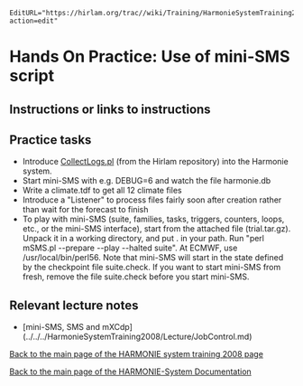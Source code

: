 ```@meta
EditURL="https://hirlam.org/trac//wiki/Training/HarmonieSystemTraining2008/Training/JobControl?action=edit"
```

# Hands On Practice: Use of mini-SMS script

## Instructions or links to instructions
## Practice tasks
 * Introduce [CollectLogs.pl](https://hirlam.org/trac/browser/trunk/hirlam/scripts/CollectLogs.pl) (from the Hirlam repository) into the Harmonie system.
 * Start mini-SMS with e.g. DEBUG=6 and watch the file harmonie.db
 * Write a climate.tdf to get all 12 climate files
 * Introduce a "Listener" to process files fairly soon after creation rather than wait for the forecast to finish
 * To play with mini-SMS (suite, families, tasks, triggers, counters, loops, etc., or the mini-SMS interface), start from the attached file (trial.tar.gz). Unpack it in a working directory, and put . in your path. Run "perl mSMS.pl --prepare --play --halted suite". At ECMWF, use /usr/local/bin/perl56. Note that mini-SMS will start in the state defined by the checkpoint file suite.check. If you want to start mini-SMS from fresh, remove the file suite.check before you start mini-SMS.


## Relevant lecture notes
 * [mini-SMS, SMS and mXCdp] (../../../HarmonieSystemTraining2008/Lecture/JobControl.md)

[ Back to the main page of the HARMONIE system training 2008 page](https://hirlam.org/trac/wiki/HarmonieSystemTraining2008)

[Back to the main page of the HARMONIE-System Documentation](https://hirlam.org/trac/wiki/HarmonieSystemDocumentation)